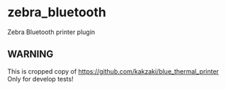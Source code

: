 # zebra_bluetooth

Zebra Bluetooth printer plugin

## WARNING

This is cropped copy of https://github.com/kakzaki/blue_thermal_printer
Only for develop tests!
